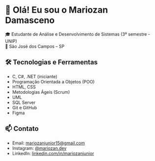 # 👋 Olá! Eu sou o Mariozan Damasceno

🎓 Estudante de Análise e Desenvolvimento de Sistemas (3º semestre - UNIP)  
📍 São José dos Campos – SP  

## 🛠️ Tecnologias e Ferramentas
- C, C#, .NET (iniciante)
- Programação Orientada a Objetos (POO)
- HTML, CSS
- Metodologias Ágeis (Scrum)
- UML
- SQL Server
- Git e GitHub
- Figma

## 📫 Contato
- Email: mariozanjunior15@gmail.com  
- Instagram: [@mariozan.dev](https://www.instagram.com/mariozan.dev/)  
- LinkedIn: [linkedin.com/in/mariozanjunior](https://www.linkedin.com/in/mariozanjunior/)
